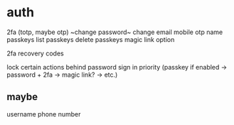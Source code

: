 # auth
2fa (totp, maybe otp)
~change password~
change email
mobile otp
name passkeys
list passkeys
delete passkeys
magic link option

2fa recovery codes

lock certain actions behind password
sign in priority (passkey if enabled -> password + 2fa -> magic link? -> etc.)



## maybe
username
phone number 
